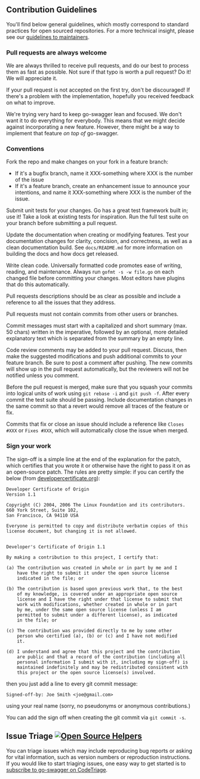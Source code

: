 ## Contribution Guidelines

You'll find below general guidelines, which mostly correspond to standard
practices for open sourced repositories.
For a more technical insight, please see our
[guidelines to maintainers](../docs/guidelines/README.md).

### Pull requests are always welcome

We are always thrilled to receive pull requests, and do our best to
process them as fast as possible. Not sure if that typo is worth a pull
request? Do it! We will appreciate it.

If your pull request is not accepted on the first try, don't be
discouraged! If there's a problem with the implementation, hopefully you
received feedback on what to improve.

We're trying very hard to keep go-swagger lean and focused. We don't want it
to do everything for everybody. This means that we might decide against
incorporating a new feature. However, there might be a way to implement
that feature *on top of* go-swagger.


### Conventions

Fork the repo and make changes on your fork in a feature branch:

- If it's a bugfix branch, name it XXX-something where XXX is the number of the
  issue
- If it's a feature branch, create an enhancement issue to announce your
  intentions, and name it XXX-something where XXX is the number of the issue.

Submit unit tests for your changes.  Go has a great test framework built in; use
it! Take a look at existing tests for inspiration. Run the full test suite on
your branch before submitting a pull request.

Update the documentation when creating or modifying features. Test
your documentation changes for clarity, concision, and correctness, as
well as a clean documentation build. See ``docs/README.md`` for more
information on building the docs and how docs get released.

Write clean code. Universally formatted code promotes ease of writing, reading,
and maintenance. Always run `gofmt -s -w file.go` on each changed file before
committing your changes. Most editors have plugins that do this automatically.

Pull requests descriptions should be as clear as possible and include a
reference to all the issues that they address.

Pull requests must not contain commits from other users or branches.

Commit messages must start with a capitalized and short summary (max. 50
chars) written in the imperative, followed by an optional, more detailed
explanatory text which is separated from the summary by an empty line.

Code review comments may be added to your pull request. Discuss, then make the
suggested modifications and push additional commits to your feature branch. Be
sure to post a comment after pushing. The new commits will show up in the pull
request automatically, but the reviewers will not be notified unless you
comment.

Before the pull request is merged, make sure that you squash your commits into
logical units of work using `git rebase -i` and `git push -f`. After every
commit the test suite should be passing. Include documentation changes in the
same commit so that a revert would remove all traces of the feature or fix.

Commits that fix or close an issue should include a reference like `Closes #XXX`
or `Fixes #XXX`, which will automatically close the issue when merged.

### Sign your work

The sign-off is a simple line at the end of the explanation for the
patch, which certifies that you wrote it or otherwise have the right to
pass it on as an open-source patch.  The rules are pretty simple: if you
can certify the below (from
[developercertificate.org](http://developercertificate.org/)):

```
Developer Certificate of Origin
Version 1.1

Copyright (C) 2004, 2006 The Linux Foundation and its contributors.
660 York Street, Suite 102,
San Francisco, CA 94110 USA

Everyone is permitted to copy and distribute verbatim copies of this
license document, but changing it is not allowed.


Developer's Certificate of Origin 1.1

By making a contribution to this project, I certify that:

(a) The contribution was created in whole or in part by me and I
    have the right to submit it under the open source license
    indicated in the file; or

(b) The contribution is based upon previous work that, to the best
    of my knowledge, is covered under an appropriate open source
    license and I have the right under that license to submit that
    work with modifications, whether created in whole or in part
    by me, under the same open source license (unless I am
    permitted to submit under a different license), as indicated
    in the file; or

(c) The contribution was provided directly to me by some other
    person who certified (a), (b) or (c) and I have not modified
    it.

(d) I understand and agree that this project and the contribution
    are public and that a record of the contribution (including all
    personal information I submit with it, including my sign-off) is
    maintained indefinitely and may be redistributed consistent with
    this project or the open source license(s) involved.
```

then you just add a line to every git commit message:

    Signed-off-by: Joe Smith <joe@gmail.com>

using your real name (sorry, no pseudonyms or anonymous contributions.)

You can add the sign off when creating the git commit via `git commit -s`.

## Issue Triage [![Open Source Helpers](https://www.codetriage.com/go-swagger/go-swagger/badges/users.svg)](https://www.codetriage.com/go-swagger/go-swagger)

You can triage issues which may include reproducing bug reports or asking for vital information, such as version numbers or reproduction instructions. If you would like to start triaging issues, one easy way to get started is to [subscribe to go-swagger on CodeTriage](https://www.codetriage.com/go-swagger/go-swagger).
